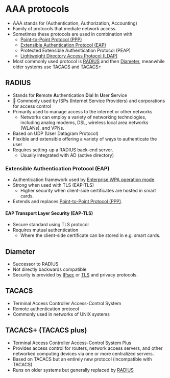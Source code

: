 # AAA protocols

- AAA stands for (Authentication, Authorization, Accounting)
- Family of protocols that mediate network access.
- Sometimes these protocols are used in combination with
  - [Point-to-Point Protocol (PPP)](./../15-cryptography/tunneling-protocols.md#ppp-point-to-point-protocol)
  - [Extensible Authentication Protocol (EAP)](#extensible-authentication-protocol-eap)
  - Protected Extensible Authentication Protocol (PEAP)
  - [Lightweight Directory Access Protocol (LDAP)](./../04-enumeration/enumeration-overview.md#ldap)
- Most commonly used protocol is [RADIUS](#radius) and then [Diameter](#diameter), meanwhile older systems use [TACACS](#tacacs) and [TACACS+](#tacacs-tacacs-plus)

## RADIUS

- Stands for **R**emote **A**uthentication **D**ial **I**n **U**ser **S**ervice
- 📝 Commonly used by ISPs (Internet Service Providers) and corporations for access control
- Primarily used to manage access to the internet or other networks
  - Networks can employ a variety of networking technologies, including analog modems, DSL, wireless local area networks (WLANs), and VPNs.
- Based on UDP (User Datagram Protocol)
- Flexible and extensible offering a variety of ways to authenticate the user
- Requires setting-up a RADIUS back-end server.
  - Usually integrated with AD (active directory)

### Extensible Authentication Protocol (EAP)

- Authentication framework used by [Enterprise WPA operation mode](./wireless-networks-overview.md#enterprise).
- Strong when used with TLS (EAP-TLS)
  - Higher security when client-side certificates are hosted in smart cards.
- Extends and replaces [Point-to-Point Protocol (PPP)](./../15-cryptography/tunneling-protocols.md#ppp-point-to-point-protocol).

#### EAP Transport Layer Security (EAP-TLS)

- Secure standard using TLS protocol
- Requires mutual authentication
  - Where the client-side certificate can be stored in e.g. smart cards.

## Diameter

- Successor to RADIUS
- Not directly backwards compatible
- Security is provided by [IPsec](./../15-cryptography/tunneling-protocols.md#ipsec) or [TLS](./../15-cryptography/encrypting-communication.md#tls-transport-layer-security) and privacy protocols.

## TACACS

- Terminal Access Controller Access-Control System
- Remote authentication protocol
- Commonly used in networks of UNIX systems

## TACACS+ (TACACS plus)

- Terminal Access Controller Access-Control System Plus
- Provides access control for routers, network access servers, and other
networked computing devices via one or more centralized servers.
- Based on TACACS but an entirely new protocol (incompatible with TACACS)
- Runs on older systems but generally replaced by [RADIUS](#radius)
